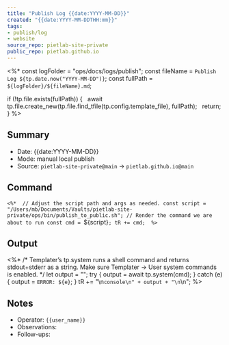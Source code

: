 ```yaml
---
title: "Publish Log {{date:YYYY-MM-DD}}"
created: "{{date:YYYY-MM-DDTHH:mm}}"
tags:
- publish/log
- website
source_repo: pietlab-site-private
public_repo: pietlab.github.io
---
```


<%*
const logFolder = "ops/docs/logs/publish";
const fileName = `Publish Log ${tp.date.now("YYYY-MM-DD")}`;
const fullPath = `${logFolder}/${fileName}.md`;

if (!tp.file.exists(fullPath)) {
  await tp.file.create_new(tp.file.find_tfile(tp.config.template_file), fullPath);
  return;
}
%>

## Summary
- Date: {{date:YYYY-MM-DD}}
- Mode: manual local publish
- Source: `pietlab-site-private@main` → `pietlab.github.io@main`

## Command
`<%* 
// Adjust the script path and args as needed.
const script = "/Users/mb/Documents/Vaults/pietlab-site-private/ops/bin/publish_to_public.sh";
// Render the command we are about to run
const cmd = `${script}`;
tR += cmd; 
%>`

## Output
<%*
/*
Templater’s tp.system runs a shell command and returns stdout+stderr as a string.
Make sure Templater → User system commands is enabled.
*/
let output = "";
try {
  output = await tp.system(cmd);
} catch (e) {
  output = `ERROR: ${e}`;
}
tR += "\n```console\n" + output + "\n```\n";
%>

## Notes
- Operator: `{{user_name}}`
- Observations: 
- Follow-ups: